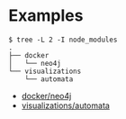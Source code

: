 # Examples

```
$ tree -L 2 -I node_modules
.
├── docker
│   └── neo4j
└── visualizations
    └── automata
```

* [docker/neo4j](/docker/neo4j)
* [visualizations/automata](/visualizations/automata)
